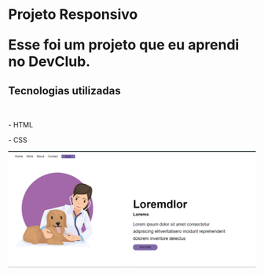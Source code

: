 <h1>Projeto Responsivo </h>
<br>
<p>Esse foi um projeto que eu aprendi no DevClub.</p>
<h2>Tecnologias utilizadas</h2>
<br> 
   <p>- HTML</p>
   <p>- CSS</p>
   

   
<img src="https://github.com/lucasdaniel02/meu-repositorio/blob/main/desktop.png.png?raw=true"/>
<br>
<br>
